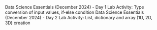 Data Science Essentials (December 2024) - Day 1 Lab Activity: Type conversion of input values, if-else condition
Data Science Essentials (December 2024) - Day 2 Lab Activity: List, dictionary and array (1D, 2D, 3D) creation
